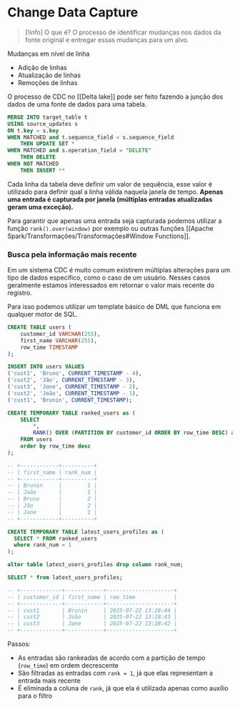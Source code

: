 # Change Data Capture

> [!info] O que é?
> O processo de identificar mudanças nos dados da fonte original e entregar essas mudanças para um alvo.

Mudanças em nível de linha

- Adição de linhas
- Atualização de linhas
- Remoções de linhas

O processo de CDC no [[Delta lake]] pode ser feito fazendo a junção dos dados de uma fonte de dados para uma tabela.

```sql
MERGE INTO target_table t
USING source_updates s
ON t.key = s.key
WHEN MATCHED and t.sequence_field < s.sequence_field
	THEN UPDATE SET *
WHEN MATCHED and s.operation_field = "DELETE"
	THEN DELETE
WHEN NOT MATCHED
	THEN INSERT **
```

Cada linha da tabela deve definir um valor de sequência, esse valor é utilizado para definir qual a linha válida naquela janela de tempo. **Apenas uma entrada é capturada por janela (múltiplas entradas atualizadas geram uma exceção).**

Para garantir que apenas uma entrada seja capturada podemos utilizar a função `rank().over(window)` por exemplo ou outras funções [[Apache Spark/Transformações/Transformações#Window Functions]].

### Busca pela informação mais recente

Em um sistema CDC é muito comum existirem múltiplas alterações para um tipo de dados específico, como o caso de um usuário. Nesses casos geralmente estamos interessados em retornar o valor mais recente do registro.

Para isso podemos utilizar um template básico de DML que funciona em qualquer motor de SQL.

```sql
CREATE TABLE users (
    customer_id VARCHAR(255),
    first_name VARCHAR(255),
    row_time TIMESTAMP
);

INSERT INTO users VALUES
('cust1', 'Bruno', CURRENT_TIMESTAMP - 4),
('cust2', 'Jão', CURRENT_TIMESTAMP - 3),
('cust3', 'Jane', CURRENT_TIMESTAMP - 2),
('cust2', 'João', CURRENT_TIMESTAMP - 1),
('cust1', 'Brunin', CURRENT_TIMESTAMP);

CREATE TEMPORARY TABLE ranked_users as (
    SELECT
        *,
        RANK() OVER (PARTITION BY customer_id ORDER BY row_time DESC) as rank_num
    FROM users
    order by row_time desc
);

-- +------------+----------+
-- | first_name | rank_num |
-- +------------+----------+
-- | Brunin     |        1 |
-- | João       |        1 |
-- | Bruno      |        2 |
-- | Jão        |        2 |
-- | Jane       |        1 |
-- +------------+----------+

CREATE TEMPORARY TABLE latest_users_profiles as (
  SELECT * FROM ranked_users
  where rank_num = 1
);

alter table latest_users_profiles drop column rank_num;

SELECT * from latest_users_profiles;

-- +-------------+------------+---------------------+
-- | customer_id | first_name | row_time            |
-- +-------------+------------+---------------------+
-- | cust1       | Brunin     | 2025-07-22 13:28:44 |
-- | cust2       | João       | 2025-07-22 13:28:43 |
-- | cust3       | Jane       | 2025-07-22 13:28:42 |
-- +-------------+------------+---------------------+
```

Passos: 

- As entradas são rankeadas de acordo com a partição de tempo (`row_time`) em ordem decrescente
- São filtradas as entradas com `rank = 1`, já que elas representam a entrada mais recente
- É eliminada a coluna de `rank`, já que ela é utilizada apenas como auxílio para o filtro